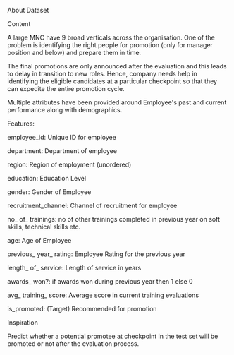 About Dataset 


Content 

A large MNC have 9 broad verticals across the organisation. One of the problem is identifying the right people for promotion (only for manager position and below) and prepare them in time. 

The final promotions are only announced after the evaluation and this leads to delay in transition to new roles. Hence, company needs help in identifying the eligible candidates at a particular checkpoint so that they can expedite the entire promotion cycle. 

Multiple attributes have been provided around Employee's past and current performance along with demographics. 

Features: 

employee_id: Unique ID for employee 

department: Department of employee 

region: Region of employment (unordered) 

education: Education Level 

gender: Gender of Employee 

recruitment_channel: Channel of recruitment for employee 

no_ of_ trainings: no of other trainings completed in previous year on soft skills, technical skills etc. 

age: Age of Employee 

previous_ year_ rating: Employee Rating for the previous year 

length_ of_ service: Length of service in years 

awards_ won?: if awards won during previous year then 1 else 0 

avg_ training_ score: Average score in current training evaluations 

is_promoted: (Target) Recommended for promotion 

Inspiration 

Predict whether a potential promotee at checkpoint in the test set will be promoted or not after the evaluation process. 

 
